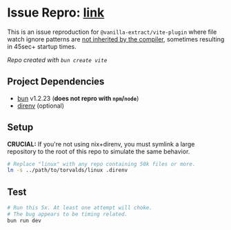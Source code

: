 # Issue Repro: [link](https://github.com/vanilla-extract-css/vanilla-extract/issues/1636)

This is an issue reproduction for `@vanilla-extract/vite-plugin` where file watch ignore patterns are [not inherited by the compiler](https://github.com/vanilla-extract-css/vanilla-extract/blob/e2c439ffa96dce570f2d472d2ca6ee40c69e3ee9/packages/compiler/src/compiler.ts#L113-L113), sometimes resulting in 45sec+ startup times.

_Repo created with `bun create vite`_

## Project Dependencies

- [bun](https://bun.sh/) v1.2.23 (**does not repro with `npm`/`node`**)
- [direnv](https://direnv.net/) (optional)

## Setup

**CRUCIAL:** If you're not using nix+direnv, you must symlink a large repository to the root of this repo to simulate the same behavior.

```bash
# Replace "linux" with any repo containing 50k files or more.
ln -s ../path/to/torvalds/linux .direnv
```

## Test

```bash
# Run this 5x. At least one attempt will choke.
# The bug appears to be timing related.
bun run dev
```
